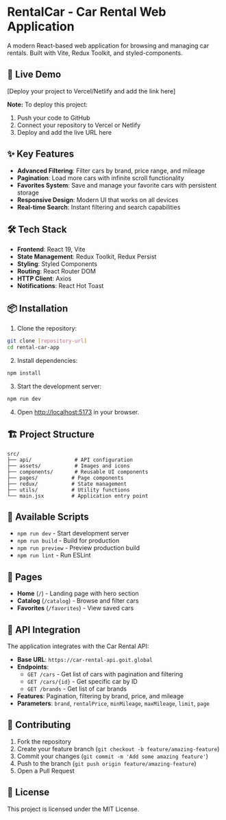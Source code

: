 # RentalCar - Car Rental Web Application

A modern React-based web application for browsing and managing car rentals. Built with Vite, Redux Toolkit, and styled-components.

## 🚀 Live Demo

[Deploy your project to Vercel/Netlify and add the link here]

**Note:** To deploy this project:

1. Push your code to GitHub
2. Connect your repository to Vercel or Netlify
3. Deploy and add the live URL here

## ✨ Key Features

- **Advanced Filtering**: Filter cars by brand, price range, and mileage
- **Pagination**: Load more cars with infinite scroll functionality
- **Favorites System**: Save and manage your favorite cars with persistent storage
- **Responsive Design**: Modern UI that works on all devices
- **Real-time Search**: Instant filtering and search capabilities

## 🛠️ Tech Stack

- **Frontend**: React 19, Vite
- **State Management**: Redux Toolkit, Redux Persist
- **Styling**: Styled Components
- **Routing**: React Router DOM
- **HTTP Client**: Axios
- **Notifications**: React Hot Toast

## 📦 Installation

1. Clone the repository:

```bash
git clone [repository-url]
cd rental-car-app
```

2. Install dependencies:

```bash
npm install
```

3. Start the development server:

```bash
npm run dev
```

4. Open [http://localhost:5173](http://localhost:5173) in your browser.

## 🏗️ Project Structure

```
src/
├── api/              # API configuration
├── assets/           # Images and icons
├── components/       # Reusable UI components
├── pages/           # Page components
├── redux/           # State management
├── utils/           # Utility functions
└── main.jsx         # Application entry point
```

## 🎯 Available Scripts

- `npm run dev` - Start development server
- `npm run build` - Build for production
- `npm run preview` - Preview production build
- `npm run lint` - Run ESLint

## 📱 Pages

- **Home** (`/`) - Landing page with hero section
- **Catalog** (`/catalog`) - Browse and filter cars
- **Favorites** (`/favorites`) - View saved cars

## 🔧 API Integration

The application integrates with the Car Rental API:

- **Base URL**: `https://car-rental-api.goit.global`
- **Endpoints**:
  - `GET /cars` - Get list of cars with pagination and filtering
  - `GET /cars/{id}` - Get specific car by ID
  - `GET /brands` - Get list of car brands
- **Features**: Pagination, filtering by brand, price, and mileage
- **Parameters**: `brand`, `rentalPrice`, `minMileage`, `maxMileage`, `limit`, `page`

## 🤝 Contributing

1. Fork the repository
2. Create your feature branch (`git checkout -b feature/amazing-feature`)
3. Commit your changes (`git commit -m 'Add some amazing feature'`)
4. Push to the branch (`git push origin feature/amazing-feature`)
5. Open a Pull Request

## 📄 License

This project is licensed under the MIT License.
